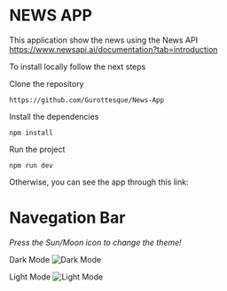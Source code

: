 # NEWS APP 

This application show the news using the News API https://www.newsapi.ai/documentation?tab=introduction

To install locally follow the next steps

Clone the repository

`https://github.com/Gurottesque/News-App`

Install the dependencies

`npm install`

Run the project

`npm run dev`

Otherwise, you can see the app through this link:

# Navegation Bar

*Press the Sun/Moon icon to change the theme!*

Dark Mode
![Dark Mode](https://github.com/Gurottesque/News-App/assets/87156289/8b0141e7-6bf5-41a9-9609-cc2ea7bebf51)

Light Mode
![Light Mode](https://github.com/Gurottesque/News-App/assets/87156289/c4dec2d1-04e2-4cab-bed5-8625ef6ed7aa)


